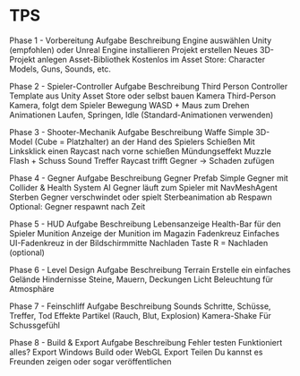 # TPS

Phase 1 - Vorbereitung
Aufgabe	Beschreibung
Engine auswählen	Unity (empfohlen) oder Unreal Engine installieren
Projekt erstellen	Neues 3D-Projekt anlegen
Asset-Bibliothek	Kostenlos im Asset Store: Character Models, Guns, Sounds, etc.

Phase 2 - Spieler-Controller
Aufgabe	Beschreibung
Third Person Controller	Template aus Unity Asset Store oder selbst bauen
Kamera	Third-Person Kamera, folgt dem Spieler
Bewegung	WASD + Maus zum Drehen
Animationen	Laufen, Springen, Idle (Standard-Animationen verwenden)

Phase 3 - Shooter-Mechanik
Aufgabe	Beschreibung
Waffe	Simple 3D-Model (Cube = Platzhalter) an der Hand des Spielers
Schießen	Mit Linksklick einen Raycast nach vorne schießen
Mündungseffekt	Muzzle Flash + Schuss Sound
Treffer	Raycast trifft Gegner → Schaden zufügen

Phase 4 - Gegner
Aufgabe	Beschreibung
Gegner Prefab	Simple Gegner mit Collider & Health System
AI	Gegner läuft zum Spieler mit NavMeshAgent
Sterben	Gegner verschwindet oder spielt Sterbeanimation ab
Respawn	Optional: Gegner respawnt nach Zeit

Phase 5 - HUD
Aufgabe	Beschreibung
Lebensanzeige	Health-Bar für den Spieler
Munition	Anzeige der Munition im Magazin
Fadenkreuz	Einfaches UI-Fadenkreuz in der Bildschirmmitte
Nachladen	Taste R = Nachladen (optional)

Phase 6 - Level Design
Aufgabe	Beschreibung
Terrain	Erstelle ein einfaches Gelände
Hindernisse	Steine, Mauern, Deckungen
Licht	Beleuchtung für Atmosphäre

Phase 7 - Feinschliff
Aufgabe	Beschreibung
Sounds	Schritte, Schüsse, Treffer, Tod
Effekte	Partikel (Rauch, Blut, Explosion)
Kamera-Shake	Für Schussgefühl

Phase 8 - Build & Export
Aufgabe	Beschreibung
Fehler testen	Funktioniert alles?
Export	Windows Build oder WebGL Export
Teilen	Du kannst es Freunden zeigen oder sogar veröffentlichen
